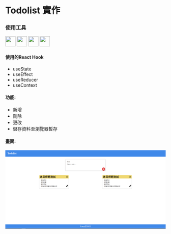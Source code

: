 <h1>Todolist 實作</h1>
<h3>使用工具</h3>
<div>
<img height="32" width="32" src="https://cdn.simpleicons.org/React" />
<img height="32" width="32" src="https://cdn.simpleicons.org/JavaScript" />
<img height="32" width="32" src="https://cdn.simpleicons.org/Vite" />
<img height="32" width="32" src="https://cdn.simpleicons.org/FontAwesome" />
</div>

<h4>使用的React Hook</h4>
<ul>
<li>useState </li>
<li>useEffect </li>
<li>useReducer </li>
<li>useContext</li>

</ul>
<h4>功能:</h4>
<ul>
<li>新增</li>
<li>刪除</li>
<li>更改</li>
<li>儲存資料至瀏覽器暫存</li>
</ul>
<h4>畫面:</h4>
<img src="todoscreen.PNG" />


